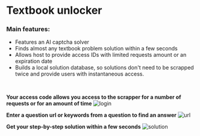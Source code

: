 # Textbook unlocker

### Main features:

- Features an AI captcha solver
- Finds almost any textbook problem solution within a few seconds
- Allows host to provide access IDs with limited requests amount or an expiration date
- Builds a local solution database, so solutions don't need to be scrapped twice and provide users with instantaneous access.

<br />

**Your access code allows you access to the scrapper for a number of requests or for an amount of time** ![login](https://github.com/TahaInc/textbook-scrapper/blob/main/Screenshots/Screenshot_1.png?raw=true)

**Enter a question url or keywords from a question to find an answer** ![url](https://github.com/TahaInc/textbook-scrapper/blob/main/Screenshots/Screenshot_2.png?raw=true)

**Get your step-by-step solution within a few seconds** ![solution](https://github.com/TahaInc/textbook-scrapper/blob/main/Screenshots/Screenshot_3.png?raw=true)
